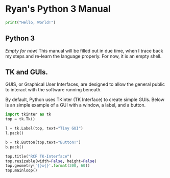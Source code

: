 # Ryan's Python 3 Manual


```python
print("Hello, World!")
```
## Python 3

*Empty for now!* This manual will be filled out in due time, when I trace back my steps and re-learn the language properly. For now, it is an empty shell.

## TK and GUIs.

GUIS, or Graphical User Interfaces, are designed to allow the general public to interact with the software running beneath.

By default, Python uses TKinter (TK Interface) to create simple GUIs. Below is an simple example of a GUI with a window, a label, and a button.

```python
import tkinter as tk
top = tk.Tk()

l = tk.Label(top, text="Tiny GUI")
l.pack()

b = tk.Button(top,text="Button!")
b.pack()

top.title("RCF TK-Interface")
top.resizable(width=False, height=False)
top.geometry('{}x{}'.format(300, 60))
top.mainloop()
```
